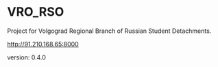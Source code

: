# VRO_RSO
Project for Volgograd Regional Branch of Russian Student Detachments. 

http://91.210.168.65:8000

version: 0.4.0